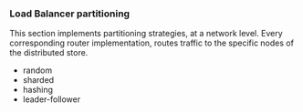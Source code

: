 ### Load Balancer partitioning

This section implements partitioning strategies, at a network level.
Every corresponding router implementation, routes traffic to the specific nodes of the distributed store.
- random
- sharded
- hashing
- leader-follower